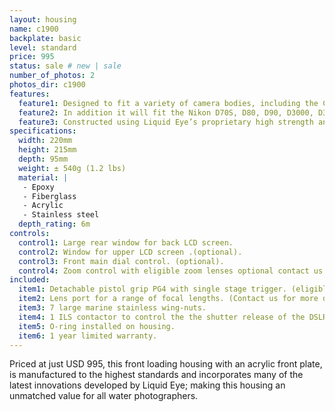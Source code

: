 ```yaml
---
layout: housing
name: c1900
backplate: basic
level: standard
price: 995
status: sale # new | sale
number_of_photos: 2
photos_dir: c1900
features:
  feature1: Designed to fit a variety of camera bodies, including the Canon EOS 300D, EOS 350D, EOS 400D, EOS 450D, EOS 500D, EOS 550D, EOS 600D, EOS 20D, EOS 30D, EOS 40D, EOS 50D, EOS 60D, EOS 7D, EOS 5D, EOS 5D Mark II.
  feature2: In addition it will fit the Nikon D70S, D80, D90, D3000, D3100, D5000, D5100, D7000, D200, D300, D300 S, D700, D800.
  feature3: Constructed using Liquid Eye’s proprietary high strength and ultra light epoxy resin sandwiched core technology.
specifications:
  width: 220mm
  height: 215mm
  depth: 95mm
  weight: ± 540g (1.2 lbs)
  material: |
   - Epoxy
   - Fiberglass
   - Acrylic
   - Stainless steel
  depth_rating: 6m
controls:
  control1: Large rear window for back LCD screen.
  control2: Window for upper LCD screen .(optional).
  control3: Front main dial control. (optional).
  control4: Zoom control with eligible zoom lenses optional contact us for further details.
included:
  item1: Detachable pistol grip PG4 with single stage trigger. (eligible for PG3 upgrade).
  item2: Lens port for a range of focal lengths. (Contact us for more details).
  item3: 7 large marine stainless wing-nuts.
  item4: 1 ILS contactor to control the the shutter release of the DSLR.
  item5: O-ring installed on housing.
  item6: 1 year limited warranty.
---
```

Priced at just USD 995, this front loading housing with an acrylic front plate, is manufactured to the highest standards and incorporates many of the latest innovations developed by Liquid Eye; making this housing an unmatched value for all water photographers.

